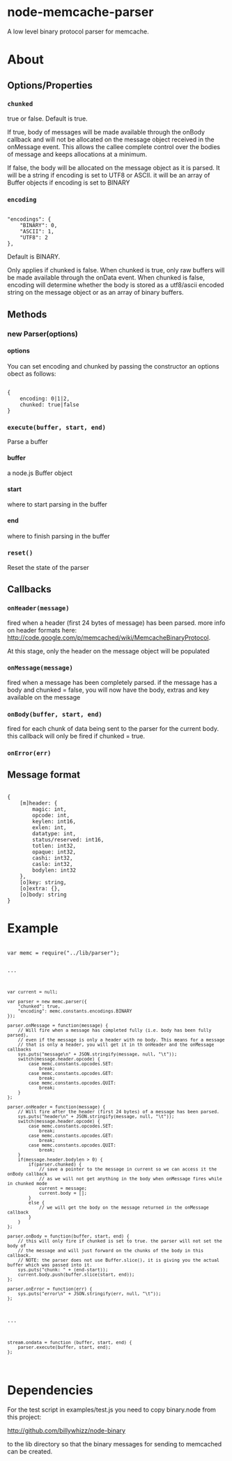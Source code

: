 # node-memcache-parser

A low level binary protocol parser for memcache.

# About

## Options/Properties

### `chunked`

true or false. Default is true. 

If true, body of messages will be made available through the onBody callback and will not be allocated on the message object received in the onMessage event. This allows the callee complete control over the bodies of message and keeps allocations at a minimum.

If false, the body will be allocated on the message object as it is parsed. It will be a string if encoding is set to UTF8 or ASCII. it will be an array of Buffer objects if encoding is set to BINARY

### `encoding`

<code>
"encodings": {
	"BINARY": 0,
	"ASCII": 1,
	"UTF8": 2
},
</code>

Default is BINARY.

Only applies if chunked is false. When chunked is true, only raw buffers will be made available through the onData event. When chunked is false, encoding will determine whether the body is stored as a utf8/ascii encoded string on the message object or as an array of binary buffers.

## Methods

### new Parser(options)

#### options

You can set encoding and chunked by passing the constructor an options obect as follows:

<code>
{
	encoding: 0|1|2,
	chunked: true|false
}
</code>

### `execute(buffer, start, end)`

Parse a buffer

#### buffer
a node.js Buffer object
#### start
where to start parsing in the buffer
#### end
where to finish parsing in the buffer

### `reset()`

Reset the state of the parser

## Callbacks

### `onHeader(message)`

fired when a header (first 24 bytes of message) has been parsed. more info on header formats here:
http://code.google.com/p/memcached/wiki/MemcacheBinaryProtocol.

At this stage, only the header on the message object will be populated

### `onMessage(message)`

fired when a message has been completely parsed. if the message has a body and chunked = false, you will
now have the body, extras and key available on the message

### `onBody(buffer, start, end)`

fired for each chunk of data being sent to the parser for the current body. this callback will only be
fired if chunked = true.

### `onError(err)`

## Message format

<code>
{
	[m]header: {
		magic: int,
		opcode: int,
		keylen: int16,
		exlen: int,
		datatype: int,
		status/reserved: int16,
		totlen: int32,
		opaque: int32,
		cashi: int32,
		caslo: int32,
		bodylen: int32
	},
	[o]key: string,
	[o]extra: {},
	[o]body: string
}
</code>

# Example
<code>
var memc = require("../lib/parser");

...

	var current = null;
	
	var parser = new memc.parser({
		"chunked": true,
		"encoding": memc.constants.encodings.BINARY
	});
	
	parser.onMessage = function(message) {
		// Will fire when a message has completed fully (i.e. body has been fully parsed), 
		// even if the message is only a header with no body. This means for a message 
		// that is only a header, you will get it in th onHeader and the onMessage callbacks
		sys.puts("message\n" + JSON.stringify(message, null, "\t"));
		switch(message.header.opcode) {
			case memc.constants.opcodes.SET:
				break;
			case memc.constants.opcodes.GET:
				break;
			case memc.constants.opcodes.QUIT:
				break;
		}
	};

	parser.onHeader = function(message) {
		// Will fire after the header (first 24 bytes) of a message has been parsed.
		sys.puts("header\n" + JSON.stringify(message, null, "\t"));
		switch(message.header.opcode) {
			case memc.constants.opcodes.SET:
				break;
			case memc.constants.opcodes.GET:
				break;
			case memc.constants.opcodes.QUIT:
				break;
		}
		if(message.header.bodylen > 0) {
			if(parser.chunked) {
				// save a pointer to the message in current so we can access it the onBody callback 
				// as we will not get anything in the body when onMessage fires while in chunked mode
				current = message;
				current.body = [];
			}
			else {
				// we will get the body on the message returned in the onMessage callback
			}
		}
	};

	parser.onBody = function(buffer, start, end) {
		// this will only fire if chunked is set to true. the parser will not set the body of 
		// the message and will just forward on the chunks of the body in this callback. 
		// NOTE: the parser does not use Buffer.slice(), it is giving you the actual buffer which was passed into it.
		sys.puts("chunk: " + (end-start));
		current.body.push(buffer.slice(start, end));
	};

	parser.onError = function(err) {
		sys.puts("error\n" + JSON.stringify(err, null, "\t"));
	};
	
...

	stream.ondata = function (buffer, start, end) {
		parser.execute(buffer, start, end);
	};
	
</code>

# Dependencies

For the test script in examples/test.js you need to copy binary.node from this project:

http://github.com/billywhizz/node-binary

to the lib directory so that the binary messages for sending to memcached can be created.